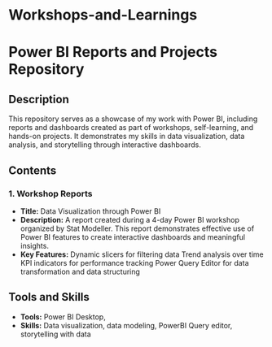 # Workshops-and-Learnings
# Power BI Reports and Projects Repository

## Description
This repository serves as a showcase of my work with Power BI, including reports and dashboards created as part of workshops, self-learning, and hands-on projects. It demonstrates my skills in data visualization, data analysis, and storytelling through interactive dashboards.

## Contents

### 1. Workshop Reports
- **Title:** Data Visualization through Power BI  
- **Description:** A report created during a 4-day Power BI workshop organized by Stat Modeller. This report demonstrates effective use of Power BI features to create interactive dashboards and meaningful insights.
- **Key Features:**
   Dynamic slicers for filtering data
   Trend analysis over time
   KPI indicators for performance tracking
   Power Query Editor for data transformation and data structuring
## Tools and Skills
- **Tools:** Power BI Desktop, 
- **Skills:** Data visualization, data modeling, PowerBI Query editor, storytelling with data
